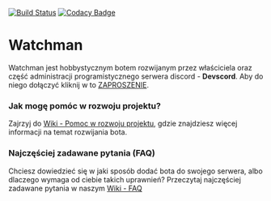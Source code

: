 [![Build Status](https://travis-ci.org/Devscord-Team/Watchman.svg?branch=master)](https://travis-ci.org/Devscord-Team/Watchman)
[![Codacy Badge](https://api.codacy.com/project/badge/Grade/40f65eacc58847ef8a1bacd80f885eb7)](https://www.codacy.com/gh/Devscord-Team/Watchman?utm_source=github.com&amp;utm_medium=referral&amp;utm_content=Devscord-Team/Watchman&amp;utm_campaign=Badge_Grade)

# Watchman
Watchman jest hobbystycznym botem rozwijanym przez właściciela oraz część administracji programistycznego serwera discord - **Devscord**.
Aby do niego dołączyć kliknij w to  [ZAPROSZENIE](https://discord.gg/TZfg68D).

### Jak mogę pomóc w rozwoju projektu?
Zajrzyj do [Wiki - Pomoc w rozwoju projektu](https://github.com/Devscord-Team/Watchman/wiki/Pomoc-w-rozwoju-projektu), gdzie znajdziesz więcej informacji na temat rozwijania bota.

### Najczęściej zadawane pytania (FAQ)
Chciesz dowiedzieć się w jaki sposób dodać bota do swojego serwera, albo dlaczego wymaga od ciebie takich uprawnień?
Przeczytaj najczęściej zadawane pytania w naszym [Wiki - FAQ](https://github.com/Devscord-Team/Watchman/wiki/Najcz%C4%99%C5%9Bciej-zadawane-pytania-(FAQ))
